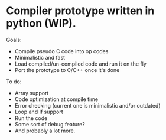 # Compiler prototype written in python (WIP).  
Goals:  
- Compile pseudo C code into op codes  
- Minimalistic and fast  
- Load compiled/un-compiled code and run it on the fly  
- Port the prototype to C/C++ once it's done  
  
To do:  
- Array support  
- Code optimization at compile time  
- Error checking (current one is minimalistic and/or outdated)  
- Loop and If support  
- Run the code  
- Some sort of debug feature?
- And probably a lot more.
